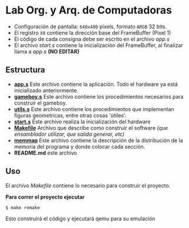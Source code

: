 # Lab Org. y Arq. de Computadoras

- Configuración de pantalla: `640x480` pixels, formato `ARGB` 32 bits.
- El registro `X0` contiene la dirección base del FrameBuffer (Pixel 1)
- El código de cada consigna debe ser escrito en el archivo _app.s_
- El archivo _start.s_ contiene la inicialización del FrameBuffer, al finalizar llama a _app.s_ **(NO EDITAR)**

## Estructura

- **[app.s](app.s)** Este archivo contiene la aplicación. Todo el hardware ya está inicializado anteriormente.
- **[gameboy.s](gameboy.s)** Este archivo contiene los procedimientos necesarios para construir el gameboy.
- **[utils.s](utils.s)** Este archivo contiene los procedimientos que implementan figuras geometricas, entre otras cosas 'útiles'.
- **[start.s](start.s)** Este archivo realiza la inicialización del hardware
- **[Makefile](Makefile)** Archivo que describe como construir el software _(que ensamblador utilizar, que salida generar, etc)_
- **[memmap](memmap)** Este archivo contiene la descripción de la distribución de la memoria del programa y donde colocar cada sección.
- **README.md** este archivo

## Uso

El archivo _Makefile_ contiene lo necesario para construir el proyecto.

**Para correr el proyecto ejecutar**

```bash
$ make remake
```

Esto construirá el código y ejecutará qemu para su emulación
